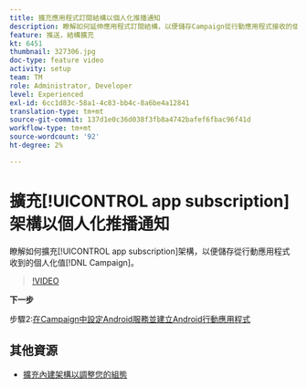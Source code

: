 ```yaml
---
title: 擴充應用程式訂閱結構以個人化推播通知
description: 瞭解如何延伸應用程式訂閱結構，以便儲存Campaign從行動應用程式接收的個人化值。
feature: 推送，結構擴充
kt: 6451
thumbnail: 327306.jpg
doc-type: feature video
activity: setup
team: TM
role: Administrator, Developer
level: Experienced
exl-id: 6cc1d83c-58a1-4c83-bb4c-8a6be4a12841
translation-type: tm+mt
source-git-commit: 137d1e0c36d038f3fb8a4742bafef6fbac96f41d
workflow-type: tm+mt
source-wordcount: '92'
ht-degree: 2%

---
```


# 擴充[!UICONTROL app subscription]架構以個人化推播通知

瞭解如何擴充[!UICONTROL app subscription]架構，以便儲存從行動應用程式收到的個人化值[!DNL Campaign]。

>[!VIDEO](https://video.tv.adobe.com/v/327306?quality=12)

**下一步**

步驟2:[在Campaign中設定Android服務並建立Android行動應用程式](/help/tutorial-getting-started-with-push-notifications-for-android/configuring-an-android-service-in-campaign.md)

## 其他資源

* [擴充內建架構以調整您的組態](https://experienceleague.adobe.com/docs/campaign-classic/using/sending-messages/sending-push-notifications/configure-the-mobile-app/configuring-the-mobile-application-android.html#extend-subscription-schema)

